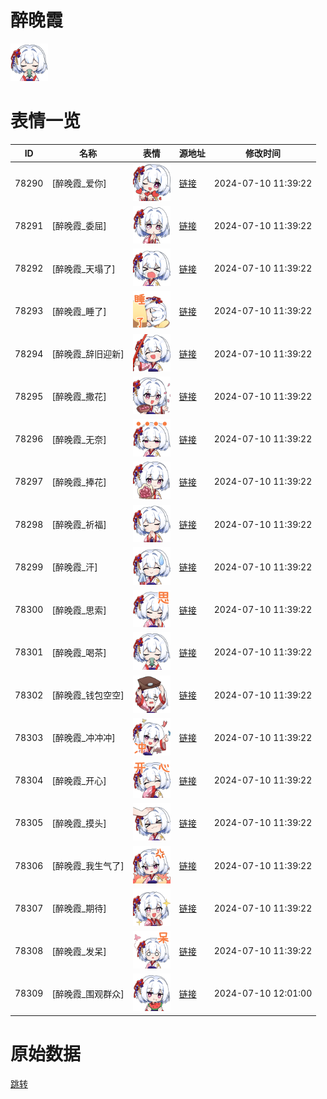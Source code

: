 # 醉晚霞

<img src="./cover.png" height="60" alt="cover" />

# 表情一览

|ID|名称|表情|源地址|修改时间|
|----|----|----|----|----|
|78290|[醉晚霞_爱你]|<img src="./pic/078290_%5B醉晚霞_爱你%5D.png" height="60" alt="爱你"/>|[链接](https://i0.hdslb.com/bfs/emote/e65b80f1110667936c332b15fc2eae8693752f6b.png)|2024-07-10 11:39:22|
|78291|[醉晚霞_委屈]|<img src="./pic/078291_%5B醉晚霞_委屈%5D.png" height="60" alt="委屈"/>|[链接](https://i0.hdslb.com/bfs/emote/c1fe150556c713405c9ac52580eb5e1c4a47b294.png)|2024-07-10 11:39:22|
|78292|[醉晚霞_天塌了]|<img src="./pic/078292_%5B醉晚霞_天塌了%5D.png" height="60" alt="天塌了"/>|[链接](https://i0.hdslb.com/bfs/emote/dcedef15110a6b5b535bf1e64776551b3d645e50.png)|2024-07-10 11:39:22|
|78293|[醉晚霞_睡了]|<img src="./pic/078293_%5B醉晚霞_睡了%5D.png" height="60" alt="睡了"/>|[链接](https://i0.hdslb.com/bfs/emote/971c3065b057dc98e523c0a439aa8d665d06f99b.png)|2024-07-10 11:39:22|
|78294|[醉晚霞_辞旧迎新]|<img src="./pic/078294_%5B醉晚霞_辞旧迎新%5D.png" height="60" alt="辞旧迎新"/>|[链接](https://i0.hdslb.com/bfs/emote/0f8ba5d71b5fce36a0c4b6ffae0068d0e29986d4.png)|2024-07-10 11:39:22|
|78295|[醉晚霞_撒花]|<img src="./pic/078295_%5B醉晚霞_撒花%5D.png" height="60" alt="撒花"/>|[链接](https://i0.hdslb.com/bfs/emote/ac4431d06904ea83e1b38fb9793f1201782f9f5b.png)|2024-07-10 11:39:22|
|78296|[醉晚霞_无奈]|<img src="./pic/078296_%5B醉晚霞_无奈%5D.png" height="60" alt="无奈"/>|[链接](https://i0.hdslb.com/bfs/emote/be3ee255aafcb6cea9dd85cef53ce3250ad140b3.png)|2024-07-10 11:39:22|
|78297|[醉晚霞_捧花]|<img src="./pic/078297_%5B醉晚霞_捧花%5D.png" height="60" alt="捧花"/>|[链接](https://i0.hdslb.com/bfs/emote/5e3426b7ee1403093bc91dc937d444d17887587f.png)|2024-07-10 11:39:22|
|78298|[醉晚霞_祈福]|<img src="./pic/078298_%5B醉晚霞_祈福%5D.png" height="60" alt="祈福"/>|[链接](https://i0.hdslb.com/bfs/emote/666e0400572c6490784ea57a52e53b6dd7815d2c.png)|2024-07-10 11:39:22|
|78299|[醉晚霞_汗]|<img src="./pic/078299_%5B醉晚霞_汗%5D.png" height="60" alt="汗"/>|[链接](https://i0.hdslb.com/bfs/emote/fa88188879fe5341cedb09e5d5dbd03cd592358f.png)|2024-07-10 11:39:22|
|78300|[醉晚霞_思索]|<img src="./pic/078300_%5B醉晚霞_思索%5D.png" height="60" alt="思索"/>|[链接](https://i0.hdslb.com/bfs/emote/ef7c2d3d700eaee9854c63e151ae9667c3f6d9b5.png)|2024-07-10 11:39:22|
|78301|[醉晚霞_喝茶]|<img src="./pic/078301_%5B醉晚霞_喝茶%5D.png" height="60" alt="喝茶"/>|[链接](https://i0.hdslb.com/bfs/emote/74e950ae1177c40c26327c6b218ccece42aa31a3.png)|2024-07-10 11:39:22|
|78302|[醉晚霞_钱包空空]|<img src="./pic/078302_%5B醉晚霞_钱包空空%5D.png" height="60" alt="钱包空空"/>|[链接](https://i0.hdslb.com/bfs/emote/d6973858c661b1dd1b174db442abb5d931a70fae.png)|2024-07-10 11:39:22|
|78303|[醉晚霞_冲冲冲]|<img src="./pic/078303_%5B醉晚霞_冲冲冲%5D.png" height="60" alt="冲冲冲"/>|[链接](https://i0.hdslb.com/bfs/emote/fbcb9e5bd86baf946621a00c2ac0a5dcca316b41.png)|2024-07-10 11:39:22|
|78304|[醉晚霞_开心]|<img src="./pic/078304_%5B醉晚霞_开心%5D.png" height="60" alt="开心"/>|[链接](https://i0.hdslb.com/bfs/emote/048efb62aca9e5bc2111cca45870a1dfde04daae.png)|2024-07-10 11:39:22|
|78305|[醉晚霞_摸头]|<img src="./pic/078305_%5B醉晚霞_摸头%5D.png" height="60" alt="摸头"/>|[链接](https://i0.hdslb.com/bfs/emote/59e67bf2cb279af2c9690d838241189e2fda3c74.png)|2024-07-10 11:39:22|
|78306|[醉晚霞_我生气了]|<img src="./pic/078306_%5B醉晚霞_我生气了%5D.png" height="60" alt="我生气了"/>|[链接](https://i0.hdslb.com/bfs/emote/15255a56dd4d7573395e12c2bd325a02d898106e.png)|2024-07-10 11:39:22|
|78307|[醉晚霞_期待]|<img src="./pic/078307_%5B醉晚霞_期待%5D.png" height="60" alt="期待"/>|[链接](https://i0.hdslb.com/bfs/emote/041031eec9175cc2a5886836e94bb4dc3c0bf33f.png)|2024-07-10 11:39:22|
|78308|[醉晚霞_发呆]|<img src="./pic/078308_%5B醉晚霞_发呆%5D.png" height="60" alt="发呆"/>|[链接](https://i0.hdslb.com/bfs/emote/ea84bc549198b7d11e1036fa7261a34a43286249.png)|2024-07-10 11:39:22|
|78309|[醉晚霞_围观群众]|<img src="./pic/078309_%5B醉晚霞_围观群众%5D.png" height="60" alt="围观群众"/>|[链接](https://i0.hdslb.com/bfs/emote/44794aaf3f39dafcb9c4dbc25e1ae4bfad0bf98f.png)|2024-07-10 12:01:00|

# 原始数据

[跳转](./raw.json)


